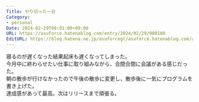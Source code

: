 ```yaml
---
Title: やり切った一日
Category:
- personal
Date: 2024-02-29T00:01:00+09:00
URL: https://asuforce.hatenablog.com/entry/2024/02/29/000100
EditURL: https://blog.hatena.ne.jp/asuforcegt/asuforce.hatenablog.com/atom/entry/6801883189086897306
---
```


寝るのが遅くなった結果起床も遅くなってしまった。  
今月中に終わらせたい仕事に取り組みながら、合間合間に会議がある感じだった。  
朝の散歩が行けなかったので午後の散歩に変更し、散歩後に一気にプログラムを書き上げた。  
達成感があって最高。次はリリースまで頑張る。
